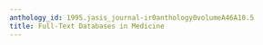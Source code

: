 ```yaml
---
anthology_id: 1995.jasis_journal-ir0anthology0volumeA46A10.5
title: Full-Text Databases in Medicine
---
```

